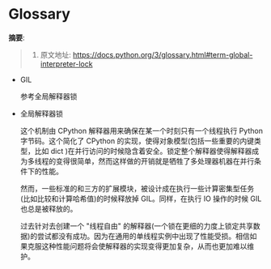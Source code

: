 Glossary
========

__摘要__:
> 1. 原文地址: https://docs.python.org/3/glossary.html#term-global-interpreter-lock

+ GIL

    参考全局解释器锁

+ 全局解释器锁

    这个机制由 CPython 解释器用来确保在某一个时刻只有一个线程执行 Python 字节码。这个简化了 CPython 的实现，使得对象模型(包括一些重要的内键类型，比如 dict )在并行访问的时候隐含着安全。锁定整个解释器使得解释器成为多线程的变得很简单，然而这样做的开销就是牺牲了多处理器机器在并行条件下的性能。

    然而，一些标准的和三方的扩展模块，被设计成在执行一些计算密集型任务(比如比较和计算哈希值)的时候释放掉 GIL。同样，在执行 IO 操作的时候 GIL 也总是被释放的。

    过去针对去创建一个 "线程自由" 的解释器(一个锁在更细的力度上锁定共享数据)的尝试都没有成功。因为在通用的单线程实例中出现了性能受损。相信如果克服这种性能问题将会使解释器的实现变得更加复杂，从而也更加难以维护。
